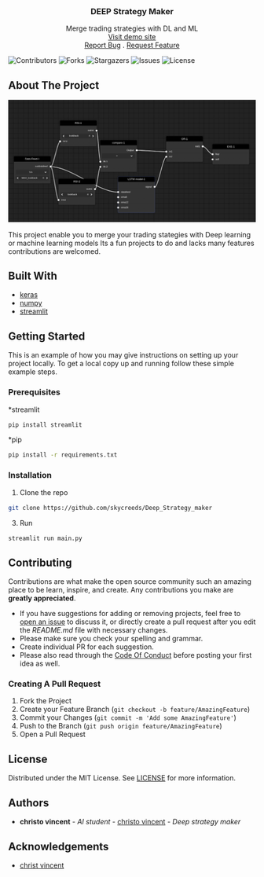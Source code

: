 <br/>
<p align="center">
  <h3 align="center">DEEP Strategy Maker</h3>

  <p align="center">
    Merge trading strategies with DL and ML
    <br/>
    <a href="https://deep-dash.streamlit.app/">Visit demo site<a/>
    <br/>
    <a href="https://github.com/skycreeds/Deep_Strategy_maker/issues">Report Bug</a>
    .
    <a href="https://github.com/skycreeds/Deep_Strategy_maker/issues">Request Feature</a>
  </p>
</p>

![Contributors](https://img.shields.io/github/contributors/skycreeds/Deep_Strategy_maker?color=dark-green) ![Forks](https://img.shields.io/github/forks/skycreeds/Deep_Strategy_maker?style=social) ![Stargazers](https://img.shields.io/github/stars/skycreeds/Deep_Strategy_maker?style=social) ![Issues](https://img.shields.io/github/issues/skycreeds/Deep_Strategy_maker) ![License](https://img.shields.io/github/license/skycreeds/Deep_Strategy_maker) 

## About The Project

![Screen Shot](screenshot.png)

This project enable you to merge your trading stategies with Deep learning or machine learning models
Its a fun projects to do and lacks many features contributions are welcomed. 

## Built With



* [keras](https://keras.io/)
* [numpy](https://numpy.org/)
* [streamlit](https://streamlit.io/)

## Getting Started

This is an example of how you may give instructions on setting up your project locally.
To get a local copy up and running follow these simple example steps.

### Prerequisites

*streamlit
```sh
pip install streamlit
```
*pip
```sh
pip install -r requirements.txt
```

### Installation


1. Clone the repo

```sh
git clone https://github.com/skycreeds/Deep_Strategy_maker
```

3. Run 

```sh
streamlit run main.py
```


## Contributing

Contributions are what make the open source community such an amazing place to be learn, inspire, and create. Any contributions you make are **greatly appreciated**.
* If you have suggestions for adding or removing projects, feel free to [open an issue](https://github.com/skycreeds/Deep_Strategy_maker/issues/new) to discuss it, or directly create a pull request after you edit the *README.md* file with necessary changes.
* Please make sure you check your spelling and grammar.
* Create individual PR for each suggestion.
* Please also read through the [Code Of Conduct](https://github.com/skycreeds/Deep_Strategy_maker/blob/main/CODE_OF_CONDUCT.md) before posting your first idea as well.

### Creating A Pull Request

1. Fork the Project
2. Create your Feature Branch (`git checkout -b feature/AmazingFeature`)
3. Commit your Changes (`git commit -m 'Add some AmazingFeature'`)
4. Push to the Branch (`git push origin feature/AmazingFeature`)
5. Open a Pull Request

## License

Distributed under the MIT License. See [LICENSE](https://github.com/skycreeds/Deep_Strategy_maker/blob/main/LICENSE.md) for more information.

## Authors

* **christo vincent** - *AI student* - [christo vincent](https://github.com/skycreeds) - *Deep strategy maker*

## Acknowledgements

* [christ vincent](https://github.com/skycreeds)

